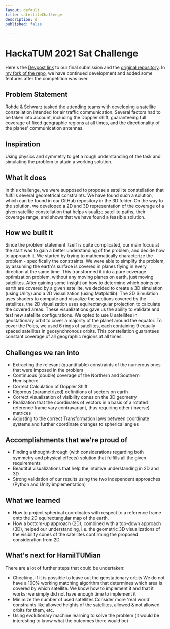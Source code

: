 ```yaml
---
layout: default
title: satelliteChallenge
description: d
published: false

---
```

# HackaTUM 2021 Sat Challenge

Here's the [Devpost link](https://devpost.com/software/hamiltumian "Devpost Link to our submission") to our final submission and the [original repository](https://github.com/RiaRosenauer/SatChallenge "Original Github repository of our challenge submission"). In [my fork of the repo](https://github.com/missing-user/SatChallenge "Fork of the submission with continued development"), we have continued development and added some features after the competition was over.

## Problem Statement

Rohde & Schwarz tasked the attending teams with developing a satellite constellation intended for air traffic communication. Several factors had to be taken into account, including the Doppler shift,  guaranteeing full coverage of fixed geographic regions at all times, and the directionality of the planes' communication antennas.

## Inspiration

Using physics and symmetry to get a rough understanding of the task and simulating the problem to attain a working solution.

## What it does

In this challenge, we were supposed to propose a satellite constellation that fulfills several geometrical constraints. We have found such a solution, which can be found in our GitHub repository in the 3D folder. On the way to the solution, we developed a 2D and 3D representation of the coverage of a given satellite constellation that helps visualize satellite paths, their coverage range, and shows that we have found a feasible solution.

## How we built it

Since the problem statement itself is quite complicated, our main focus at the start was to gain a better understanding of the problem, and decide how to approach it. We started by trying to mathematically characterize the problem - specifically the constraints. We were able to simplify the problem, by assuming the earth's surface is covered in planes flying in every direction at the same time. This transformed it into a pure coverage optimization problem, without any moving planes on earth, just moving satellites. After gaining some insight on how to determine which points on earth are covered by a given satellite, we decided to create a 3D simulation (using Unity) and a 2D visualization (using Matplotlib). The 3D Simulation uses shaders to compute and visualize the sections covered by the satellites, the 2D visualization uses equirectangular projection to calculate the covered areas. These visualizations gave us the ability to validate and test new satellite configurations. We opted to use 8 satellites in geostationary orbit to cover a majority of the planet around the equator. To cover the Poles, we used 6 rings of satellites, each containing 9 equally spaced satellites in geosynchronous orbits. This constellation guarantees constant coverage of all geographic regions at all times.

## Challenges we ran into

* Extracting the relevant (quantifiable) constraints of the numerous ones that were imposed in the problem
* Continuous (double) coverage of the Northern and Southern Hemisphere
* Correct Calculation of Doppler Shift
* Rigorous (parametrized) definitions of sectors on earth
* Correct visualization of visibility cones on the 3D geometry
* Realization that the coordinates of vectors in a basis of a rotated reference frame vary contravariant, thus requiring other (inverse) matrices
* Adjusting to the correct Transformation laws between coordinate systems and further coordinate changes to spherical angles

## Accomplishments that we're proud of

* Finding a thought-through (with considerations regarding both symmetry and physical effects) solution that fulfills all the given requirements
* Beautiful visualizations that help the intuitive understanding in 2D and 3D
* Strong validation of our results using the two independent approaches (Python and Unity implementation)

## What we learned

* How to project spherical coordinates with respect to a reference frame onto the 2D equirectangular map of the earth.
* How a bottom-up approach (2D), combined with a top-down approach (3D), helped our understanding, i.e. the geometric 3D visualizations of the visibility cones of the satellites confirming the proposed consideration from 2D.

## What's next for HamilTUMian

There are a lot of further steps that could be undertaken:

* Checking, if it is possible to leave out the geostationary orbits We do not have a 100% working matching algorithm that determines which area is covered by which satellite. We know how to implement it and that it works; we simply did not have enough time to implement it
* Minimize the number of used satellites Consider more 'real world' constraints like allowed heights of the satellites, allowed & not allowed orbits for them, etc.
* Using evolutionary machine learning to solve the problem (it would be interesting to know what the outcomes there would be)